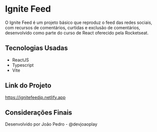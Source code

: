 # Ignite Feed

O Ignite Feed é um projeto básico que reproduz o feed das redes sociais, com recursos de comentários, curtidas e exclusão de comentários, desenvolvido como parte do curso de React oferecido pela Rocketseat.

## Tecnologias Usadas

- ReactJS
- Typescript
- Vite

## Link do Projeto
https://ignitefeedjp.netlify.app

## Considerações Finais
Desenvolvido por João Pedro - @devjoaoplay

